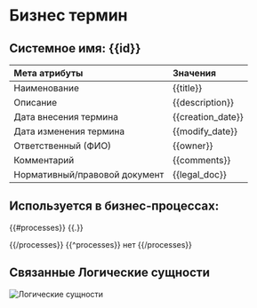 # Бизнес термин
## Системное имя: {{id}}

Мета атрибуты|Значения
:------------  | :------------
Наименование | {{title}}
Описание | {{description}}
Дата внесения термина | {{creation_date}}
Дата изменения термина | {{modify_date}}
Ответственный (ФИО) |{{owner}}
Комментарий | {{comments}}
Нормативный/правовой документ | {{legal_doc}}

## Используется в бизнес-процессах:
{{#processes}}
{{.}}

{{/processes}}
{{^processes}}
нет
{{/processes}}

## Связанные Логические сущности
![Логические сущности](@entity/seaf.ia.logical_entities/registry_by_BT?bt_id={{id}})
